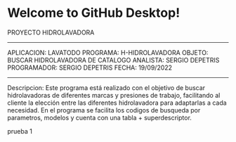 # Welcome to GitHub Desktop!

PROYECTO HIDROLAVADORA
**************************************************
APLICACION: LAVATODO
PROGRAMA: H-HIDROLAVADORA
OBJETO: BUSCAR HIDROLAVADORA DE CATALOGO
ANALISTA: SERGIO DEPETRIS
PROGRAMADOR: SERGIO DEPETRIS
FECHA: 19/09/2022
**************************************************
Descripcion: Este programa está realizado con el objetivo de buscar hidrolavadoras de diferentes marcas y presiones de trabajo, facilitando al cliente la elección entre las diferentes hidrolavadora para adaptarlas a cada necesidad.
En el programa se facilita los codigos de busqueda por parametros, modelos y cuenta con una tabla + superdescriptor. 

prueba 1
